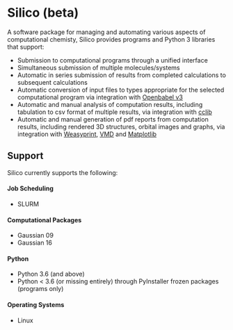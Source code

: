 # Silico (beta)

A software package for managing and automating various aspects of computational chemisty, Silico provides programs and Python 3 libraries that support:
 - Submission to computational programs through a unified interface
 - Simultaneous submission of multiple molecules/systems
 - Automatic in series submission of results from completed calculations to subsequent calculations
 - Automatic conversion of input files to types appropriate for the selected computational program via integration with [Openbabel v3](https://github.com/openbabel/openbabel)
 - Automatic and manual analysis of computation results, including tabulation to csv format of multiple results, via integration with [cclib](https://github.com/cclib/cclib/)
 - Automatic and manual generation of pdf reports from computation results, including rendered 3D structures, orbital images and graphs, via integration with [Weasyprint](https://weasyprint.org/), [VMD](https://www.ks.uiuc.edu/Research/vmd/) and [Matplotlib](https://matplotlib.org/)
 
## Support
Silico currently supports the following:

#### Job Scheduling
 - SLURM

#### Computational Packages
 - Gaussian 09
 - Gaussian 16
 
#### Python
 - Python 3.6 (and above)
 - Python < 3.6 (or missing entirely) through PyInstaller frozen packages (programs only)
 
#### Operating Systems
 - Linux
